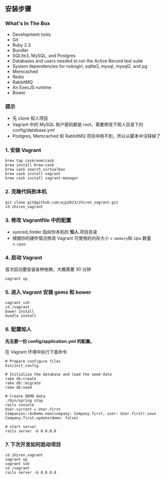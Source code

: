 ## 安装步骤

### What's In The Box

* Development tools
* Git
* Ruby 2.3
* Bundler
* SQLite3, MySQL, and Postgres
* Databases and users needed to run the Active Record test suite
* System dependencies for nokogiri, sqlite3, mysql, mysql2, and pg
* Memcached
* Redis
* RabbitMQ
* An ExecJS runtime
* Bower

### 提示

* 先 clone 知人项目
* Vagrant 中的 MySQL 账户密码都是 root，需要修改下知人目录下的 config/database.yml
* Postgres, Memcached 和 RabbitMQ 项目中用不到，所以从脚本中注释掉了

### 1. 安装 Vagrant

```
brew tap caskroom/cask
brew install brew-cask
brew cask search virtualbox
brew cask install vagrant
brew cask install vagrant-manager
```

### 2. 克隆代码到本机

```
git clone git@github.com:wjp2013/zhiren_vagrant.git
cd zhiren_vagrant
```

### 3. 修改 Vagrantfile 中的配置

* synced_folder 指向你本机的 **知人** 项目目录
* 根据你的硬件情况修改 Vagrant 可使用的内存大小 `v.memory`和 cpu 数量 `v.cpus`

### 4. 启动 Vagrant

首次启动要安装各种依赖，大概需要 30 分钟

```
vagrant up
```

### 5. 进入 Vagrant 安装 gems 和 bower

```
vagrant ssh
cd /vagrant
bower install
bundle install
```

### 6. 配置知人

**先去要一份 config/application.yml 的配置。**

在 Vagrant 环境中执行下面命令

```
# Prepare configure files
bin/init_config

# Initialize the database and load the seed data
rake db:create
rake db::migrate
rake db:seed

# Create DEMO data
./bin/spring stop
rails console
User.current = User.first
Companies::AsDemo.new(company: Company.first, user: User.first).save
Company.first.update(demo: false)

# start server
rails server -b 0.0.0.0
```

### 7. 下次开发如何启动项目

```
cd zhiren_vagrant
vagrant up
vagrant ssh
cd /vagrant
rails server -b 0.0.0.0
```
